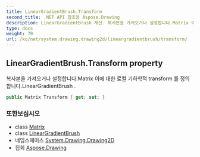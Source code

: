 ```yaml
---
title: LinearGradientBrush.Transform
second_title: .NET API 참조용 Aspose.Drawing
description: LinearGradientBrush 재산. 복사본을 가져오거나 설정합니다.Matrix 이에 대한 로컬 기하학적 transform 를 정의합니다.LinearGradientBrush .
type: docs
weight: 70
url: /ko/net/system.drawing.drawing2d/lineargradientbrush/transform/
---
```

## LinearGradientBrush.Transform property

복사본을 가져오거나 설정합니다.Matrix 이에 대한 로컬 기하학적 transform 를 정의합니다.LinearGradientBrush .

```csharp
public Matrix Transform { get; set; }
```

### 또한보십시오

* class [Matrix](../../matrix/)
* class [LinearGradientBrush](../)
* 네임스페이스 [System.Drawing.Drawing2D](../../lineargradientbrush/)
* 집회 [Aspose.Drawing](../../../)


